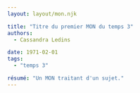 ```yaml
---
layout: layout/mon.njk

title: "Titre du premier MON du temps 3"
authors:
  - Cassandra Ledins

date: 1971-02-01
tags: 
  - "temps 3"

résumé: "Un MON traitant d'un sujet."
---
```

